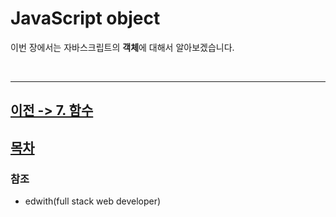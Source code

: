 JavaScript object
================
이번 장에서는 자바스크립트의 **객체**에 대해서 알아보겠습니다.

<br>



---

## [이전 -> 7. 함수](https://github.com/fed-gren/Web-Study/blob/master/JavaScript/7_함수.md)
## [목차](https://github.com/fed-gren/Web-Study/blob/master/JavaScript/README.md)

### 참조

- edwith(full stack web developer)